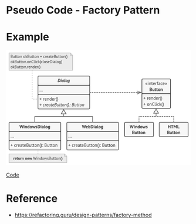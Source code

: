 # Pseudo Code - Factory Pattern

# Example
![alt text](pseudo_example.png)

[Code](pseudocode.txt)

# Reference
- https://refactoring.guru/design-patterns/factory-method
